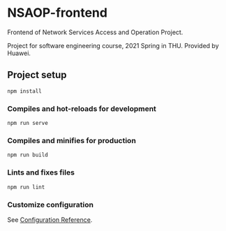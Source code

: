 # NSAOP-frontend

Frontend of Network Services Access and Operation Project.

Project for software engineering course, 2021 Spring in THU. Provided by Huawei.

## Project setup
```
npm install
```

### Compiles and hot-reloads for development
```
npm run serve
```

### Compiles and minifies for production
```
npm run build
```

### Lints and fixes files
```
npm run lint
```

### Customize configuration
See [Configuration Reference](https://cli.vuejs.org/config/).
